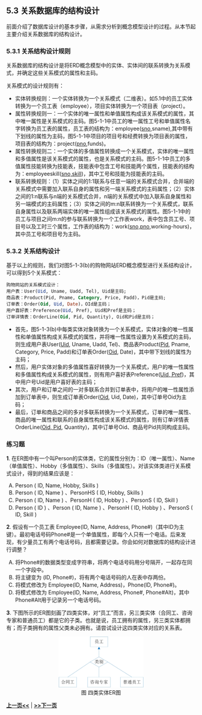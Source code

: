 ## 5.3  关系数据库的结构设计

前面介绍了数据库设计的基本步骤，从需求分析到概念模型设计的过程。从本节起主要介绍关系数据库的结构设计。


### 5.3.1 关系结构设计规则

关系数据库的结构设计是将ERD概念模型中的实体、实体间的联系转换为关系模式，并确定这些关系模式的属性和主码。

关系模式的设计规则有：

* 实体转换规则：一个实体转换为一个关系模式（二维表）。如5.1中的员工实体转换为一个员工表（employee），项目实体转换为一个项目表（project）。
* 属性转换规则一：一个实体的唯一属性和单值属性构成该关系模式的属性，其中唯一属性是关系模式的主码。图5-1-1中员工的唯一属性工号和单值属性名字转换为员工表的属性，员工表的结构为：employee(<u>sno</u>,sname),其中带有下划线的属性为主码，图5-1-1中项目的项目号和经费转换为项目表的属性，项目表的结构为：project(<u>pno</u>,funds)。
* 属性转换规则二：一个实体的多值属性转换成一个关系模式，实体的唯一属性和多值属性是该关系模式的属性，也是关系模式的主码。图5-1-1中员工的多值属性技能转换为技能表，技能表中包含工号和技能两个属性，技能表的结构为：employeeskill(<u>sno,skill</u>)，其中工号和技能为技能表的主码。
* 联系转换规则：（1）实体之间的1:1联系与任意一端的关系模式合并，合并端的关系模式中需要加入联系自身的属性和另一端关系模式的主码属性；（2）实体之间的1:n联系与n端的关系模式合并，n端的关系模式中加入联系自身属性和另一端模式的主码属性；（3）实体之间的m:n联系转换为一个关系模式，联系自身属性以及联系两端实体的唯一属性组成该关系模式的属性。图5-1-1中的员工与项目之间m:n的参与联系转换为一个工作表work，表中包含员工号、项目号以及工时三个属性，工作表的结构为：work(<u>sno,pno</u>,working-hours)，其中员工号和项目号为主码。

### 5.3.2 关系结构设计


基于以上的规则，我们对图5-1-3(b)的购物网站ERD概念模型进行关系结构设计，可以得到5个关系模式：

```SQL
购物网站的关系模式设计：
用户表：User(Uid, Uname, Uadd, Tel), Uid是主码;
商品表：Product(Pid, Pname, Category, Price, Padd)，Pid是主码;
订单表：Order(Oid, Uid, Date)，OId是主码；
用户喜好表：Preference(Uid, Pref), Uid和Pref是主码；
订单详情表：OrderLine(Oid, Pid, Quantity), Oid和Pid是主码；
```

* 首先，图5-1-3(b)中每类实体对象转换为一个关系模式，实体对象的唯一性属性和单值属性构成关系模式的属性，并将唯一性属性设置为关系模式的主码，则生成用户表User(<u>Uid</u>, Uname, Uadd, Tel)、商品表Product(<u>Pid</u>, Pname, Category, Price, Padd)和订单表Order(<u>Oid</u>, Date)，其中带下划线的属性为主码；
* 然后，用户实体对象的多值属性喜好转换为一个关系模式，用户的唯一性属性和多值属性构成关系模式的属性，则有用户喜好表Preference(<u>Uid, Pref</u>)，其中用户号Uid是用户喜好表的主码；
* 其次，用户和订单之间的一对多联系合并到订单表中，将用户的唯一性属性添加到订单表中，则生成订单表Order(<u>Oid</u>, Uid, Date)，其中订单号Oid为主码；
* 最后，订单和商品之间的多对多联系转换为一个关系模式，订单的唯一属性、商品的唯一属性和联系的自身属性构成该关系模式的属性，则有订单详情表OrderLine(<u>Oid, Pid</u>, Quantity)，其中订单号Oid、商品号Pid共同构成主码。

### 练习题

**1**. 在ER图中有一个叫Person的实体类，它的属性分别为：ID（唯一属性）、Name（单值属性）、Hobby（多值属性）、Skills（多值属性）。对该实体类进行关系模式设计，得到的结果应该是：

 <ol type="A">
  <li>Person ( ID, Name, Hobby, Skills )</li>
  <li>Person ( ID, Name ) 、PersonHS ( ID, Hobby, Skills )</li>
  <li>Person ( ID, Name ) 、PersonH ( ID, Hobby ) 、PersonS ( ID, Skill )</li>
  <li>Person ( ID ) 、Person ( ID, Name ) 、PersonH ( ID, Hobby ) 、PersonS ( ID, Skill )</li>
 </ol>

**2**. 假设有一个员工表 Employee(ID, Name, Address, Phone#)（其中ID为主键）。最初电话号码Phone#是一个单值属性，即每个人只有一个电话。后来发现，有少量员工有两个电话号码，且都需要记录。你会如何对数据库的结构设计进行调整？

 <ol type="A">
  <li>将Phone#的数据类型变成字符串，将两个电话号码用分号隔开，一起存在同一个字段中。</li>
  <li>将主键变为 (ID, Phone#)，将有两个电话号码的人在表中存两份。</li>
  <li>将模式修改为 Employee(ID, Name, Address)，Phone(ID, Phone#)。</li>
  <li>将模式修改为 Employee(ID, Name, Address, Phone#, Phone#Alt)，其中Phone#Alt用于记录另一个电话号码。</li>
 </ol>

**3**. 下图所示的ER图刻画了四类实体，对“员工”而言，另三类实体（合同工、咨询专家和普通员工）都是它的子类。也就是说，员工拥有的属性，另三类实体都拥有；而子类拥有的属性父类未必拥有。请尝试设计这四类实体对应的关系表。

<center>
	<img src="fig/ch5.3-exercises3.jpg" width="45%" alt="E-R" />
	<br>
	<div display: inline-block; padding : 2px>
		图 四类实体ER图
	</div>
</center>



[**上一页<<**](chapter5.2.md) | [**>>下一页**](chapter5.4-R.md)
